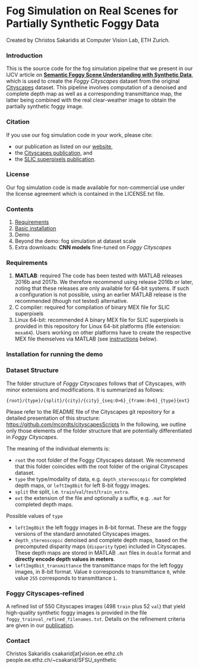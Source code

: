 # Fog Simulation on Real Scenes for Partially Synthetic Foggy Data

Created by Christos Sakaridis at Computer Vision Lab, ETH Zurich.


### Introduction

This is the source code for the fog simulation pipeline that we present in our IJCV article on [**Semantic Foggy Scene Understanding with Synthetic Data**][project_page], which is used to create the *Foggy Cityscapes* dataset from the original [Cityscapes][cityscapes] dataset. This pipeline involves computation of a denoised and complete depth map as well as a corresponding transmittance map, the latter being combined with the real clear-weather image to obtain the partially synthetic foggy image.


### Citation

If you use our fog simulation code in your work, please cite:
- our publication as listed on our [website][project_page],
- the [Cityscapes publication][cityscapes_citation], and
- the [SLIC superpixels publication][slic_citation].


### License

Our fog simulation code is made available for non-commercial use under the license agreement which is contained in the LICENSE.txt file.


### Contents

1. [Requirements](#requirements)
3. [Basic installation](#installation-for-running-the-demo)
4. Demo
5. Beyond the demo: fog simulation at dataset scale
6. Extra downloads: **CNN models** fine-tuned on *Foggy Cityscapes*


### Requirements

1.  **MATLAB**: required
    The code has been tested with MATLAB releases 2016b and 2017b. We therefore recommend using release 2016b or later, noting that these releases are only available for 64-bit systems. If such a configuration is not possible, using an earlier MATLAB release is the recommended (though not tested) alternative.
2.  C compiler: required for compilation of binary MEX file for SLIC superpixels
3.  Linux 64-bit: recommended
    A binary MEX file for SLIC superpixels is provided in this repository for Linux 64-bit platforms (file extension: `mexa64`). Users working on other platforms have to create the respective MEX file themselves via MATLAB (see [instructions](#installation-for-running-the-demo) below).


### Installation for running the demo


### Dataset Structure

The folder structure of *Foggy Cityscapes* follows that of Cityscapes, with minor extensions and modifications. It is summarized as follows:
```
{root}/{type}/{split}/{city}/{city}_{seq:0>6}_{frame:0>6}_{type}{ext}
```
Please refer to the README file of the Cityscapes git repository for a detailed presentation of this structure: 
https://github.com/mcordts/cityscapesScripts
In the following, we outline only those elements of the folder structure that are potentially differentiated in *Foggy Cityscapes*.

The meaning of the individual elements is:
 - `root`  the root folder of the Foggy Cityscapes dataset. We recommend that this folder coincides with the root folder of the original Cityscapes dataset.
 - `type`  the type/modality of data, e.g. `depth_stereoscopic` for completed depth maps, or `leftImg8bit` for left 8-bit foggy images.
 - `split` the split, i.e. `train`/`val`/`test`/`train_extra`.
 - `ext`   the extension of the file and optionally a suffix, e.g. `.mat` for completed depth maps.

Possible values of `type`
 - `leftImg8bit`               the left foggy images in 8-bit format. These are the foggy versions of the standard annotated Cityscapes images.
 - `depth_stereoscopic`        denoised and complete depth maps, based on the precomputed disparity maps (`disparity` type) included in Cityscapes. These depth maps are stored in MATLAB `.mat` files in `double` format and **directly encode depth values in meters**.
 - `leftImg8bit_transmittance` the transmittance maps for the left foggy images, in 8-bit format. Value `0` corresponds to transmittance `0`, while value `255` corresponds to transmittance `1`.


### Foggy Cityscapes-refined

A refined list of 550 Cityscapes images (498 `train` plus 52 `val`) that yield high-quality synthetic foggy images is provided in the file `foggy_trainval_refined_filenames.txt`. Details on the refinement criteria are given in our [publication][project_page].


### Contact

Christos Sakaridis
csakarid[at]vision.ee.ethz.ch
people.ee.ethz.ch/~csakarid/SFSU_synthetic

[project_page]: <http://people.ee.ethz.ch/~csakarid/SFSU_synthetic/>
[cityscapes]: <https://www.cityscapes-dataset.com/>
[cityscapes_citation]: <https://www.cityscapes-dataset.com/citation/>
[slic_citation]: <https://ivrl.epfl.ch/research/superpixels/>
